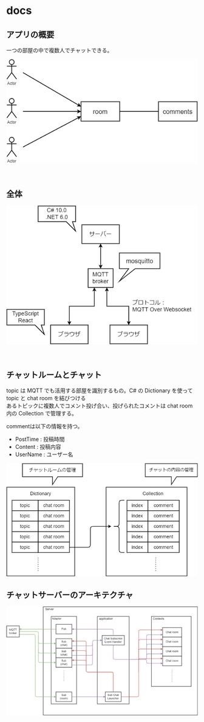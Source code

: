 # docs

## アプリの概要

一つの部屋の中で複数人でチャットできる。

![アプリのイメージ](img/アプリのイメージ.png)

<br>

## 全体

![ブロック図](img/ブロック図.png)

<br>

## チャットルームとチャット

topic は MQTT でも活用する部屋を識別するもの。C# の Dictionary を使って topic と chat room を結びつける<br>
あるトピックに複数人でコメント投げ合い、投げられたコメントは chat room 内の Collection で管理する。

commentは以下の情報を持つ。
- PostTime : 投稿時間
- Content  : 投稿内容
- UserName : ユーザー名

![チャットルームとチャット](img/チャットルームとチャット.png)

## チャットサーバーのアーキテクチャ

![チャットサーバーアーキテクチャ](img/サーバーアーキテクチャ.png)